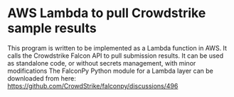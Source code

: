 # AWS Lambda to pull Crowdstrike sample results

This program is written to be implemented as a Lambda function in AWS. It calls the Crowdstrike Falcon API to pull submission results.
It can be used as standalone code, or without secrets management, with minor modifications
The FalconPy Python module for a Lambda layer can be downloaded from here: https://github.com/CrowdStrike/falconpy/discussions/496
